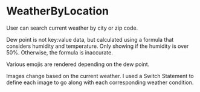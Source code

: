 # WeatherByLocation
User can search current weather by city or zip code. 

Dew point is not key:value data, but calculated using a formula that considers humidity and temperature. Only showing if the humidity is over 50%. Otherwise, the formula is inaccurate. 

Various emojis are rendered depending on the dew point. 

Images change based on the current weather. I used a Switch Statement to define each image to go along with each corresponding  weather condition.
